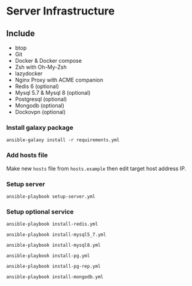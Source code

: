 # Server Infrastructure

## Include
- btop
- Git
- Docker & Docker compose
- Zsh with Oh-My-Zsh
- lazydocker
- Nginx Proxy with ACME companion
- Redis 6 (optional)
- Mysql 5.7 & Mysql 8 (optional)
- Postgresql (optional)
- Mongodb (optional)
- Dockovpn (optional)

### Install galaxy package

```shell
ansible-galaxy install -r requirements.yml
```

### Add hosts file
Make new `hosts` file from `hosts.example` then edit target host address IP.

### Setup server
```shell
ansible-playbook setup-server.yml
```

### Setup optional service
```shell
ansible-playbook install-redis.yml
```

```shell
ansible-playbook install-mysql5_7.yml
```

```shell
ansible-playbook install-mysql8.yml
```

```shell
ansible-playbook install-pg.yml
```

```shell
ansible-playbook install-pg-rep.yml
```

```shell
ansible-playbook install-mongodb.yml
```